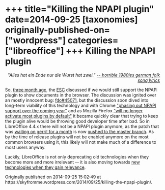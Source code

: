 +++
title="Killing the NPAPI plugin"
date=2014-09-25
[taxonomies]
originally-published-on=["wordpress"]
categories=["libreoffice"]
+++
Killing the NPAPI plugin
========================

<p style="text-align:right;"><em>"Alles hat ein Ende nur die Wurst hat zwei."</em>
<a href="http://www.youtube.com/watch?v=r8PPYNxhLCU"><em> -- horrible 1980ies german folk song lyrics</em></a></p>
<p style="text-align:left;">So, <a href="http://lists.freedesktop.org/archives/libreoffice/2014-June/061914.html">three month ago</a>, the <a href="https://wiki.documentfoundation.org/ESC">ESC</a> discussed if we would still support the NPAPI plugin to show documents in the browser. The discussion was ignited over an mostly innocent bug: <a href="https://bugs.freedesktop.org/show_bug.cgi?id=45071">fdo#45071</a>, but the discussion soon dived into long-term viability of this technology and with Chrome <a href="http://blog.chromium.org/2013/09/saying-goodbye-to-our-old-friend-npapi.html">"phasing out NPAPI support over the coming year"</a> and as Mozilla Firefox <a href="https://blog.mozilla.org/futurereleases/2013/09/24/plugin-activation-in-firefox/">"will no longer activate most plugins by default"</a> it became quickly clear that trying to keep the plugin alive would be throwing good developer time after bad. So in LibreOffice 4.4.x there will not be a NPAPI plugin anymore, as the patch that was <a href="https://gerrit.libreoffice.org/#/c/10757/">waiting on gerrit for a month</a> is now <a href="https://gerrit.libreoffice.org/gitweb?p=core.git;a=commit;h=496bc3cd6c037360632c33471c4622a095cdcadd">pushed to the master branch</a>. As by the time of release plugins will not be enabled anymore on the most common browsers using it, this likely will not make much of a difference to most users anyway.</p>
<p style="text-align:left;">Luckily, LibreOffice is not only deprecating old technologies when they become more and more irrelevant -- it is also moving towards <a href="http://blog.documentfoundation.org/2014/09/04/tender-for-base-framework-for-an-android-version-of-libreoffice-with-basic-editing-capabilities-201409-01/">new technologies when they gain relevance</a>.</p>
Originally published on 2014-09-25 15:02:49 at https://skyfromme.wordpress.com/2014/09/25/killing-the-npapi-plugin/.
